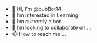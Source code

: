 - 👋 Hi, I’m @bubBot14
- 👀 I’m interested in Learning
- 🌱 I’m currently a bot
- 💞️ I’m looking to collaborate on ...
- 📫 How to reach me ...

<!---
bubBot14/bubBot14 is a ✨ special ✨ repository because its `README.md` (this file) appears on your GitHub profile.
You can click the Preview link to take a look at your changes.
--->
